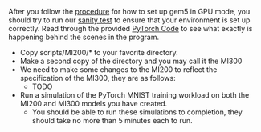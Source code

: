 After you follow the [procedure](./procedure.md) for how to set up gem5 in GPU mode, you should try to run our [sanity test](./assets/TODO) to ensure that your environment is set up correctly. Read through the provided [PyTorch Code](./assets/MNIST.py) to see what exactly is happening behind the scenes in the program.

- Copy scripts/MI200/* to your favorite directory.
- Make a second copy of the directory and you may call it the MI300
- We need to make some changes to the MI200 to reflect the specification of the MI300, they are as follows:
    - TODO
- Run a simulation of the PyTorch MNIST training workload on both the MI200 and MI300 models you have created.
    - You should be able to run these simulations to completion, they should take no more than 5 minutes each to run.
